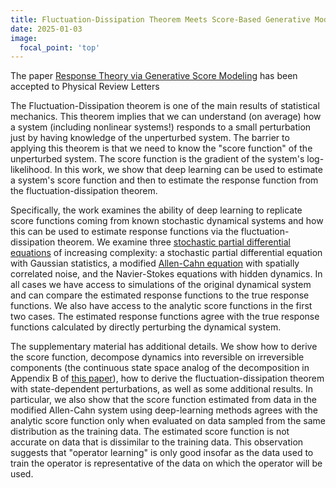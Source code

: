 ```yaml
---
title: Fluctuation-Dissipation Theorem Meets Score-Based Generative Modeling
date: 2025-01-03
image:
  focal_point: 'top'
---
```


The paper [Response Theory via Generative Score Modeling] has been accepted to Physical Review Letters

<!--more-->

The Fluctuation-Dissipation theorem is one of the main results of statistical mechanics. This theorem implies that we can understand (on average) how a system (including nonlinear systems!) responds to a small perturbation just by having knowledge of the unperturbed system. The barrier to applying this theorem is that we need to know the "score function" of the unperturbed system. The score function is the gradient of the system's log-likelihood. In this work, we show that deep learning can be used to estimate a system's score function and then to estimate the response function from the fluctuation-dissipation theorem. 

Specifically, the work examines the ability of deep learning to replicate score functions coming from known stochastic dynamical systems and how this can be used to estimate response functions via the fluctuation-dissipation theorem. We examine three [stochastic partial differential equations] of increasing complexity: a stochastic partial differential equation with Gaussian statistics, a modified [Allen-Cahn equation] with spatially correlated noise, and the Navier-Stokes equations with hidden dynamics. In all cases we have access to simulations of the original dynamical system and can compare the estimated response functions to the true response functions. We also have access to the analytic score functions in the first two cases. The estimated response functions agree with the true response functions calculated by directly perturbing the dynamical system. 

The supplementary material has additional details. We show how to derive the score function, decompose dynamics into reversible on irreversible components (the continuous state space analog of the decomposition in Appendix B of [this paper]), how to derive the fluctuation-dissipation theorem with state-dependent perturbations, as well as some additional results. In particular, we also show that the score function estimated from data in the modified Allen-Cahn system using deep-learning methods agrees with the analytic score function only when evaluated on data sampled from the same distribution as the training data. The estimated score function is not accurate on data that is dissimilar to the training data. This observation suggests that "operator learning" is only good insofar as the data used to train the operator is representative of the data on which the operator will be used.

[Response Theory via Generative Score Modeling]: https://journals.aps.org/prl/abstract/10.1103/PhysRevLett.133.267302
[stochastic partial differential equations]: https://en.wikipedia.org/wiki/Stochastic_partial_differential_equation
[Allen-Cahn equation]: https://en.wikipedia.org/wiki/Allen%E2%80%93Cahn_equation
[this paper]: https://www.cambridge.org/core/journals/journal-of-fluid-mechanics/article/representing-turbulent-statistics-with-partitions-of-state-space-part-1-theory-and-methodology/996103DAC408A34B0D15A465EB1F6B50
